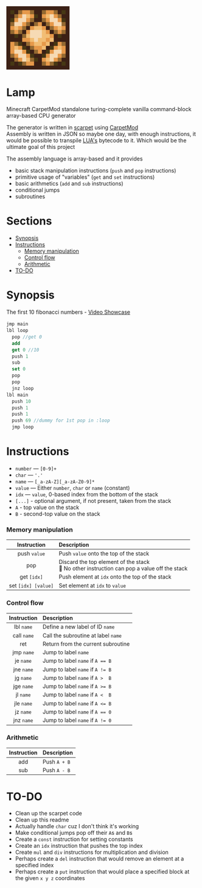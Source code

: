 <img width="33%" src="img/lamp.png">

# Lamp

Minecraft CarpetMod standalone turing-complete vanilla command-block array-based CPU generator

The generator is written in [scarpet](https://github.com/gnembon/fabric-carpet/tree/master/docs/scarpet) using [CarpetMod](https://github.com/gnembon/fabric-carpet)  
Assembly is written in JSON so maybe one day, with enough instructions, it would be possible to transpile [LUA's](https://www.lua.org/) bytecode to it. Which would be the ultimate goal of this project

The assembly language is array-based and it provides
- basic stack manipulation instructions (`push` and `pop` instructions)
- primitive usage of "variables" (`get` and `set` instructions)
- basic arithmetics (`add` and `sub` instructions)
- conditional jumps
- subroutines  

# Sections

- [Synopsis](#Synopsis)
- [Instructions](#Instructions)
  - [Memory manipulation](#memory-manipulation)
  - [Control flow](#control-flow)
  - [Arithmetic](#arithmetic)
- [TO-DO](#to-do)

# Synopsis

The first 10 fibonacci numbers - [Video Showcase](https://www.youtube.com/watch?v=NvBEsQZ-E2s)
```as
jmp main
lbl loop
  pop //get 0
  add
  get 0 //10
  push 1
  sub
  set 0
  pop
  pop
  jnz loop
lbl main
  push 10
  push 1
  push 1
  push 69 //dummy for 1st pop in :loop
  jmp loop
```

# Instructions

- `number` — `[0-9]+`
- `char` — `'.'`
- `name`   — `[_a-zA-Z][_a-zA-Z0-9]*`
- `value`  — Either `number`, `char` or `name` (constant)
- `idx` — `value`, 0-based index from the bottom of the stack
- `[...]` - optional argument, if not present, taken from the stack
- `A` - top value on the stack
- `B` - second-top value on the stack

<!-- TODO: const -->

### Memory manipulation

| Instruction          | Description |
| :------------------: | :---------- |
| push `value`         | Push `value` onto the top of the stack
| pop                  | Discard the top element of the stack <br> 📝 No other instruction can pop a value off the stack
| get `[idx]`          | Push element at `idx` onto the top of the stack
| set `[idx] [value]`  | Set element at `idx` to `value`
<!-- TODO: del -->

### Control flow

| Instruction | Description |
| :---------: | :---------- |
| lbl `name`  | Define a new label of ID `name`
| call `name` | Call the subroutine at label `name`
| ret         | Return from the current subroutine
| jmp `name`  | Jump to label `name`
| je `name`   | Jump to label `name` if `A == B`
| jne `name`  | Jump to label `name` if `A != B`
| jg `name`   | Jump to label `name` if `A >  B`
| jge `name`  | Jump to label `name` if `A >= B`
| jl `name`   | Jump to label `name` if `A <  B`
| jle `name`  | Jump to label `name` if `A <= B`
| jz `name`   | Jump to label `name` if `A == 0`
| jnz `name`  | Jump to label `name` if `A != 0`

### Arithmetic

| Instruction | Description |
| :---------: | :---------- |
| add         | Push `A + B`
| sub         | Push `A - B`
<!-- TODO: mul, div -->

# TO-DO

- Clean up the scarpet code
- Clean up this readme
- Actually handle `char` cuz I don't think it's working
- Make conditional jumps pop off their `A`s and `B`s
- Create a `const` instruction for setting constants
- Create an `idx` instruction that pushes the top index
- Create `mul` and `div` instructions for multiplication and division
- Perhaps create a `del` instruction that would remove an element at a specified index
- Perhaps create a `put` instruction that would place a specified block at the given `x y z` coordinates
